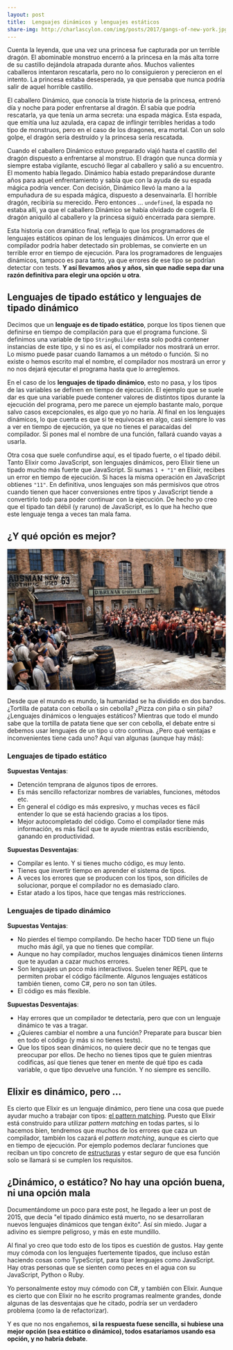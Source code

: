 ```yaml
---
layout: post
title:  Lenguajes dinámicos y lenguajes estáticos
share-img: http://charlascylon.com/img/posts/2017/gangs-of-new-york.jpg
---
```


Cuenta la leyenda, que una vez una princesa fue capturada por un terrible dragón. El abominable monstruo encerró a la princesa en la más alta torre de su castillo dejándola atrapada durante años. Muchos valientes caballeros intentaron rescatarla, pero no lo consiguieron y perecieron en el intento. La princesa estaba desesperada, ya que pensaba que nunca podría salir de aquel horrible castillo. 

El caballero Dinámico, que conocía la triste historia de la princesa, entrenó día y noche para poder enfrentarse al dragón. Él sabía que podría rescatarla, ya que tenía un arma secreta: una espada mágica. Esta espada, que emitía una luz azulada, era capaz de inflingir terribles heridas a todo tipo de monstruos, pero en el caso de los dragones, era mortal. Con un solo golpe, el dragón sería destruído y la princesa sería rescatada.

Cuando el caballero Dinámico estuvo preparado viajó hasta el castillo del dragón dispuesto a enfrentarse al monstruo. El dragón que nunca dormía y siempre estaba vigilante, escuchó llegar al caballero y salió a su encuentro. El momento había llegado. Dinámico había estado preparándose durante años para aquel enfrentamiento y sabía que con la ayuda de su espada mágica podría vencer. Con decisión, Dinámico llevó la mano a la empuñadura de su espada mágica, dispuesto a desenvainarla. El horrible dragón, recibiría su merecido. Pero entonces ... `undefined`, la espada no estaba allí, ya que el caballero Dinámico se había olvidado de cogerla. El dragón aniquiló al caballero y la princesa siguió encerrada para siempre.

Esta historia con dramático final, refleja lo que los programadores de lenguajes estáticos opinan de los lenguajes dinámicos. Un error que el compilador podría haber detectado sin problemas, se convierte en un terrible error en tiempo de ejecución. Para los programadores de lenguajes dinámicos, tampoco es para tanto, ya que errores de ese tipo se podrían detectar con tests. **Y así llevamos años y años, sin que nadie sepa dar una razón definitiva para elegir una opción u otra**.


## Lenguajes de tipado estático y lenguajes de tipado dinámico

Decimos que un **lenguaje es de tipado estático**, porque los tipos tienen que definirse en tiempo de compilación para que el programa funcione. Si definimos una variable de tipo `StringBuilder` esta solo podrá contener instancias de este tipo, y si no es así, el compilador nos mostrará un error. Lo mismo puede pasar cuando llamamos a un método o función. Si no existe o hemos escrito mal el nombre, el compilador nos mostrará un error y no nos dejará ejecutar el programa hasta que lo arreglemos.

En el caso de los **lenguajes de tipado dinámico**, esto no pasa, y los tipos de las variables se definen en tiempo de ejecución. El ejemplo que se suele dar es que una variable puede contener valores de distintos tipos durante la ejecución del programa, pero me parece un ejemplo bastante malo, porque salvo casos excepcionales, es algo que yo no haría. Al final en los lenguajes dinámicos, lo que cuenta es que si te equivocas en algo, casi siempre lo vas a ver en tiempo de ejecución, ya que no tienes el paracaídas del compilador. Si pones mal el nombre de una función, fallará cuando vayas a usarla.

Otra cosa que suele confundirse aquí, es el tipado fuerte, o el tipado débil. Tanto Elixir como JavaScript, son lenguajes dinámicos, pero Elixir tiene un tipado mucho más fuerte que JavaScript. Si sumas `1 + "1"` en Elixir, recibes un error en tiempo de ejecución. Si haces la misma operación en JavaScript obtienes `"11"`. En definitiva, unos lenguajes son más permisivos que otros cuando tienen que hacer conversiones entre tipos y JavaScript tiende a convertirlo todo para poder continuar con la ejecución. De hecho yo creo que el tipado tan débil (y raruno) de JavaScript, es lo que ha hecho que este lenguaje tenga a veces tan mala fama.

## ¿Y qué opción es mejor?

![Gangs of new york](/img/posts/2017/gangs-of-new-york.jpg)

Desde que el mundo es mundo, la humanidad se ha dividido en dos bandos. ¿Tortilla de patata con cebolla o sin cebolla? ¿Pizza con piña o sin piña? ¿Lenguajes dinámicos o lenguajes estáticos? Mientras que todo el mundo sabe que la tortilla de patata tiene que ser con cebolla, el debate entre si debemos usar lenguajes de un tipo u otro continua. ¿Pero qué ventajas e inconvenientes tiene cada uno? Aquí van algunas (aunque hay más):

### Lenguajes de tipado estático

**Supuestas Ventajas**:
- Detención temprana de algunos tipos de errores.
- Es más sencillo refactorizar nombres de variables, funciones, métodos etc.
- En general el código es más expresivo, y muchas veces es fácil entender lo que se está haciendo gracias a los tipos.
- Mejor autocompletado del código. Como el compilador tiene más información, es más fácil que te ayude mientras estás escribiendo, ganando en productividad.

**Supuestas Desventajas**:
- Compilar es lento. Y si tienes mucho código, es muy lento.
- Tienes que invertir tiempo en aprender el sistema de tipos.
- A veces los errores que se producen con los tipos, son difíciles de solucionar, porque el compilador no es demasiado claro.
- Estar atado a los tipos, hace que tengas más restricciones.


### Lenguajes de tipado dinámico

**Supuestas Ventajas**:
- No pierdes el tiempo compilando. De hecho hacer TDD tiene un flujo mucho más ágil, ya que no tienes que compilar.
- Aunque no hay compilador, muchos lenguajes dinámicos tienen *linterns* que te ayudan a cazar muchos errores.
- Son lenguajes un poco más interactivos. Suelen tener REPL que te permiten probar el código fácilmente. Algunos lenguajes estáticos también tienen, como C#, pero no son tan útiles.
- El código es más flexible. 

**Supuestas Desventajas**:
- Hay errores que un compilador te detectaría, pero que con un lenguaje dinámico te vas a tragar.
- ¿Quieres cambiar el nombre a una función? Preparate para buscar bien en todo el código (y más si no tienes tests).
- Que los tipos sean dinámicos, no quiere decir que no te tengas que preocupar por ellos. De hecho no tienes tipos que te guíen mientras codificas, así que tienes que tener en mente de qué tipo es cada variable, o que tipo devuelve una función. Y no siempre es sencillo.


## Elixir es dinámico, pero ...

Es cierto que Elixir es un lenguaje dinámico, pero tiene una cosa que puede ayudar mucho a trabajar con tipos: [el pattern matching](http://charlascylon.com/2016-02-24-Elixir-y-el-pattern-matching). Puesto que Elixir está construido para utilizar *pattern matching* en todas partes, si lo hacemos bien, tendremos que muchos de los errores que caza un compilador, también los cazará el *pattern matching*, aunque es cierto que en tiempo de ejecución. Por ejemplo podemos declarar funciones que reciban un tipo concreto de [estructuras](http://charlascylon.com/2016-08-03-usando-estructuras-en-elixir) y estar seguro de que esa función solo se llamará si se cumplen los requisitos.


## ¿Dinámico, o estático? No hay una opción buena, ni una opción mala

Documentándome un poco para este post, he llegado a leer un post de 2015, que decía "el tipado dinámico está muerto, no se desarrollaran nuevos lenguajes dinámicos que tengan éxito". Así sin miedo. Jugar a adivino es siempre peligroso, y más en este mundillo. 

Al final yo creo que todo esto de los tipos es cuestión de gustos. Hay gente muy cómoda con los lenguajes fuertemente tipados, que incluso están haciendo cosas como TypeScript, para tipar lenguajes como JavaScript. Hay otras personas que se sienten como peces en el agua con su JavaScript, Python o Ruby.

Yo personalmente estoy muy cómodo con C#, y también con Elixir. Aunque es cierto que con Elixir no he escrito programas realmente grandes, donde algunas de las desventajas que he citado, podría ser un verdadero problema (como la de refactorizar).

Y es que no nos engañemos, **si la respuesta fuese sencilla, si hubiese una mejor opción (sea estático o dinámico), todos esataríamos usando esa opción, y no habría debate**.




